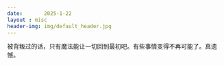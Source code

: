 ```yaml
---
date:       2025-1-22
layout : misc
header-img: img/default_header.jpg
---
```


被背叛过的话，只有魔法能让一切回到最初吧。有些事情变得不再可能了。真遗憾。